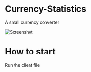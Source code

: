 # Currency-Statistics

A small currency converter

![Screenshot](https://github.com/StefanPesic/Currency-Converter/blob/master/Converter.PNG)

# How to start
Run the client file
